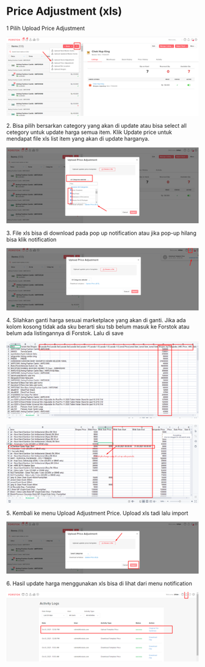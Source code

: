 # Price Adjustment (xls)

1 Pilih Upload Price Adjustment

![](<../../.gitbook/assets/image (438).png>)

2\. Bisa pilih bersarkan category yang akan di update atau bisa select all cetegory untuk update harga semua item. Klik Update price untuk mendapat file xls list item yang akan di update harganya.

![](<../../.gitbook/assets/image (439).png>)

3\. File xls bisa di download pada pop up notification atau jika pop-up hilang bisa klik notification

![](<../../.gitbook/assets/image (436).png>)

4\. Silahkan ganti harga sesuai marketplace yang akan di ganti. Jika ada kolom kosong tidak ada sku berarti sku tsb belum masuk ke Forstok atau belum ada listingannya di Forstok. Lalu di save

![](<../../.gitbook/assets/image (435).png>)

![](<../../.gitbook/assets/image (444) (1) (1).png>)

5\. Kembali ke menu Upload Adjustment Price. Upload xls tadi lalu import

![](<../../.gitbook/assets/image (434).png>)

6\. Hasil update harga menggunakan xls bisa di lihat dari menu notification

![](<../../.gitbook/assets/image (437).png>)
